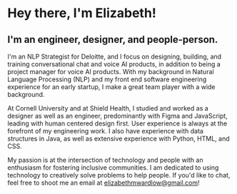 # Hey there, I'm Elizabeth!
## I'm an engineer, designer, and people-person.

I'm an NLP Strategist for Deloitte, and I focus on designing, building, and training conversational chat and voice AI products, in addition to being a project manager for voice AI products. With my background in Natural Language Processing (NLP) and my front end software engineering experience for an early startup, I make a great team player with a wide background. 

At Cornell University and at Shield Health, I studied and worked as a designer as well as an engineer, predominantly with Figma and JavaScript, leading with human centered design first. User experience is always at the forefront of my engineering work. I also have experience with data structures in Java, as well as extensive experience with Python, HTML, and CSS. 

My passion is at the intersection of technology and people with an enthusiasm for fostering inclusive communities. I am dedicated to using technology to creatively solve problems to help people. If you'd like to chat, feel free to shoot me an email at elizabethmwardlow@gmail.com!
